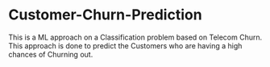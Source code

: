 # Customer-Churn-Prediction
This is a ML approach on a Classification problem based on Telecom Churn. This approach is done to predict the Customers who are having a high chances of Churning out.
